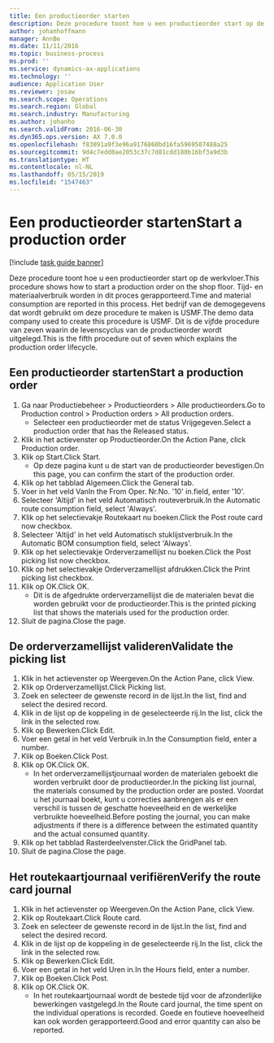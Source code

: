 ```yaml
---
title: Een productieorder starten
description: Deze procedure toont hoe u een productieorder start op de werkvloer.
author: johanhoffmann
manager: AnnBe
ms.date: 11/11/2016
ms.topic: business-process
ms.prod: ''
ms.service: dynamics-ax-applications
ms.technology: ''
audience: Application User
ms.reviewer: josaw
ms.search.scope: Operations
ms.search.region: Global
ms.search.industry: Manufacturing
ms.author: johanho
ms.search.validFrom: 2016-06-30
ms.dyn365.ops.version: AX 7.0.0
ms.openlocfilehash: f83091a9f3e96a9176860bd16fa5969507488a25
ms.sourcegitcommit: 9d4c7edd0ae2053c37c7d81cdd180b16bf3a9d3b
ms.translationtype: HT
ms.contentlocale: nl-NL
ms.lasthandoff: 05/15/2019
ms.locfileid: "1547463"
---
```

# <a name="start-a-production-order"></a><span data-ttu-id="22950-103">Een productieorder starten</span><span class="sxs-lookup"><span data-stu-id="22950-103">Start a production order</span></span>

[!include [task guide banner](../../includes/task-guide-banner.md)]

<span data-ttu-id="22950-104">Deze procedure toont hoe u een productieorder start op de werkvloer.</span><span class="sxs-lookup"><span data-stu-id="22950-104">This procedure shows how to start a production order on the shop floor.</span></span> <span data-ttu-id="22950-105">Tijd- en materiaalverbruik worden in dit proces gerapporteerd.</span><span class="sxs-lookup"><span data-stu-id="22950-105">Time and material consumption are reported in this process.</span></span> <span data-ttu-id="22950-106">Het bedrijf van de demogegevens dat wordt gebruikt om deze procedure te maken is USMF.</span><span class="sxs-lookup"><span data-stu-id="22950-106">The demo data company used to create this procedure is USMF.</span></span> <span data-ttu-id="22950-107">Dit is de vijfde procedure van zeven waarin de levenscyclus van de productieorder wordt uitgelegd.</span><span class="sxs-lookup"><span data-stu-id="22950-107">This is the fifth procedure out of seven which explains the production order lifecycle.</span></span>


## <a name="start-a-production-order"></a><span data-ttu-id="22950-108">Een productieorder starten</span><span class="sxs-lookup"><span data-stu-id="22950-108">Start a production order</span></span>
1. <span data-ttu-id="22950-109">Ga naar Productiebeheer > Productieorders > Alle productieorders.</span><span class="sxs-lookup"><span data-stu-id="22950-109">Go to Production control > Production orders > All production orders.</span></span>
    * <span data-ttu-id="22950-110">Selecteer een productieorder met de status Vrijgegeven.</span><span class="sxs-lookup"><span data-stu-id="22950-110">Select a production order that has the Released status.</span></span>  
2. <span data-ttu-id="22950-111">Klik in het actievenster op Productieorder.</span><span class="sxs-lookup"><span data-stu-id="22950-111">On the Action Pane, click Production order.</span></span>
3. <span data-ttu-id="22950-112">Klik op Start.</span><span class="sxs-lookup"><span data-stu-id="22950-112">Click Start.</span></span>
    * <span data-ttu-id="22950-113">Op deze pagina kunt u de start van de productieorder bevestigen.</span><span class="sxs-lookup"><span data-stu-id="22950-113">On this page, you can confirm the start of the production order.</span></span>  
4. <span data-ttu-id="22950-114">Klik op het tabblad Algemeen.</span><span class="sxs-lookup"><span data-stu-id="22950-114">Click the General tab.</span></span>
5. <span data-ttu-id="22950-115">Voer in het veld Van</span><span class="sxs-lookup"><span data-stu-id="22950-115">In the From Oper.</span></span> <span data-ttu-id="22950-116">Nr.</span><span class="sxs-lookup"><span data-stu-id="22950-116">No.</span></span> <span data-ttu-id="22950-117">'10' in.</span><span class="sxs-lookup"><span data-stu-id="22950-117">field, enter '10'.</span></span>
6. <span data-ttu-id="22950-118">Selecteer 'Altijd' in het veld Automatisch routeverbruik.</span><span class="sxs-lookup"><span data-stu-id="22950-118">In the Automatic route consumption field, select 'Always'.</span></span>
7. <span data-ttu-id="22950-119">Klik op het selectievakje Routekaart nu boeken.</span><span class="sxs-lookup"><span data-stu-id="22950-119">Click the Post route card now checkbox.</span></span>
8. <span data-ttu-id="22950-120">Selecteer 'Altijd' in het veld Automatisch stuklijstverbruik.</span><span class="sxs-lookup"><span data-stu-id="22950-120">In the Automatic BOM consumption field, select 'Always'.</span></span>
9. <span data-ttu-id="22950-121">Klik op het selectievakje Orderverzamellijst nu boeken.</span><span class="sxs-lookup"><span data-stu-id="22950-121">Click the Post picking list now checkbox.</span></span>
10. <span data-ttu-id="22950-122">Klik op het selectievakje Orderverzamellijst afdrukken.</span><span class="sxs-lookup"><span data-stu-id="22950-122">Click the Print picking list checkbox.</span></span>
11. <span data-ttu-id="22950-123">Klik op OK.</span><span class="sxs-lookup"><span data-stu-id="22950-123">Click OK.</span></span>
    * <span data-ttu-id="22950-124">Dit is de afgedrukte orderverzamellijst die de materialen bevat die worden gebruikt voor de productieorder.</span><span class="sxs-lookup"><span data-stu-id="22950-124">This is the printed picking list that shows the materials used for the production order.</span></span>  
12. <span data-ttu-id="22950-125">Sluit de pagina.</span><span class="sxs-lookup"><span data-stu-id="22950-125">Close the page.</span></span>

## <a name="validate-the-picking-list"></a><span data-ttu-id="22950-126">De orderverzamellijst valideren</span><span class="sxs-lookup"><span data-stu-id="22950-126">Validate the picking list</span></span>
1. <span data-ttu-id="22950-127">Klik in het actievenster op Weergeven.</span><span class="sxs-lookup"><span data-stu-id="22950-127">On the Action Pane, click View.</span></span>
2. <span data-ttu-id="22950-128">Klik op Orderverzamellijst.</span><span class="sxs-lookup"><span data-stu-id="22950-128">Click Picking list.</span></span>
3. <span data-ttu-id="22950-129">Zoek en selecteer de gewenste record in de lijst.</span><span class="sxs-lookup"><span data-stu-id="22950-129">In the list, find and select the desired record.</span></span>
4. <span data-ttu-id="22950-130">Klik in de lijst op de koppeling in de geselecteerde rij.</span><span class="sxs-lookup"><span data-stu-id="22950-130">In the list, click the link in the selected row.</span></span>
5. <span data-ttu-id="22950-131">Klik op Bewerken.</span><span class="sxs-lookup"><span data-stu-id="22950-131">Click Edit.</span></span>
6. <span data-ttu-id="22950-132">Voer een getal in het veld Verbruik in.</span><span class="sxs-lookup"><span data-stu-id="22950-132">In the Consumption field, enter a number.</span></span>
7. <span data-ttu-id="22950-133">Klik op Boeken.</span><span class="sxs-lookup"><span data-stu-id="22950-133">Click Post.</span></span>
8. <span data-ttu-id="22950-134">Klik op OK.</span><span class="sxs-lookup"><span data-stu-id="22950-134">Click OK.</span></span>
    * <span data-ttu-id="22950-135">In het orderverzamellijstjournaal worden de materialen geboekt die worden verbruikt door de productieorder.</span><span class="sxs-lookup"><span data-stu-id="22950-135">In the picking list journal, the materials consumed by the production order are posted.</span></span> <span data-ttu-id="22950-136">Voordat u het journaal boekt, kunt u correcties aanbrengen als er een verschil is tussen de geschatte hoeveelheid en de werkelijke verbruikte hoeveelheid.</span><span class="sxs-lookup"><span data-stu-id="22950-136">Before posting the journal, you can make adjustments if there is a difference between the estimated quantity and the actual consumed quantity.</span></span>  
9. <span data-ttu-id="22950-137">Klik op het tabblad Rasterdeelvenster.</span><span class="sxs-lookup"><span data-stu-id="22950-137">Click the GridPanel tab.</span></span>
10. <span data-ttu-id="22950-138">Sluit de pagina.</span><span class="sxs-lookup"><span data-stu-id="22950-138">Close the page.</span></span>

## <a name="verify-the-route-card-journal"></a><span data-ttu-id="22950-139">Het routekaartjournaal verifiëren</span><span class="sxs-lookup"><span data-stu-id="22950-139">Verify the route card journal</span></span>
1. <span data-ttu-id="22950-140">Klik in het actievenster op Weergeven.</span><span class="sxs-lookup"><span data-stu-id="22950-140">On the Action Pane, click View.</span></span>
2. <span data-ttu-id="22950-141">Klik op Routekaart.</span><span class="sxs-lookup"><span data-stu-id="22950-141">Click Route card.</span></span>
3. <span data-ttu-id="22950-142">Zoek en selecteer de gewenste record in de lijst.</span><span class="sxs-lookup"><span data-stu-id="22950-142">In the list, find and select the desired record.</span></span>
4. <span data-ttu-id="22950-143">Klik in de lijst op de koppeling in de geselecteerde rij.</span><span class="sxs-lookup"><span data-stu-id="22950-143">In the list, click the link in the selected row.</span></span>
5. <span data-ttu-id="22950-144">Klik op Bewerken.</span><span class="sxs-lookup"><span data-stu-id="22950-144">Click Edit.</span></span>
6. <span data-ttu-id="22950-145">Voer een getal in het veld Uren in.</span><span class="sxs-lookup"><span data-stu-id="22950-145">In the Hours field, enter a number.</span></span>
7. <span data-ttu-id="22950-146">Klik op Boeken.</span><span class="sxs-lookup"><span data-stu-id="22950-146">Click Post.</span></span>
8. <span data-ttu-id="22950-147">Klik op OK.</span><span class="sxs-lookup"><span data-stu-id="22950-147">Click OK.</span></span>
    * <span data-ttu-id="22950-148">In het routekaartjournaal wordt de bestede tijd voor de afzonderlijke bewerkingen vastgelegd.</span><span class="sxs-lookup"><span data-stu-id="22950-148">In the Route card journal, the time spent on the individual operations is recorded.</span></span> <span data-ttu-id="22950-149">Goede en foutieve hoeveelheid kan ook worden gerapporteerd.</span><span class="sxs-lookup"><span data-stu-id="22950-149">Good and error quantity can also be reported.</span></span>  
